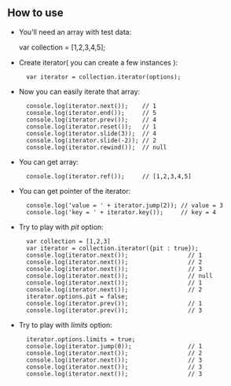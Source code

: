 How to use
----------
* You'll need an array with test data:

	var collection = [1,2,3,4,5];

* Create iterator( you can create a few instances ):

        var iterator = collection.iterator(options);

* Now you can easily iterate that array:

        console.log(iterator.next());    // 1
        console.log(iterator.end());     // 5
        console.log(iterator.prev());    // 4
        console.log(iterator.reset());   // 1
        console.log(iterator.slide(3));  // 4
        console.log(iterator.slide(-2)); // 2
        console.log(iterator.rewind());  // null

* You can get array:

        console.log(iterator.ref());     // [1,2,3,4,5]

* You can get pointer of the iterator:

        console.log('value = ' + iterator.jump(2)); // value = 3
        console.log('key = ' + iterator.key());     // key = 4

* Try to play with _pit_ option:

        var collection = [1,2,3]
        var iterator = collection.iterator({pit : true});
        console.log(iterator.next());                 // 1
        console.log(iterator.next());                 // 2
        console.log(iterator.next());                 // 3
        console.log(iterator.next());                 // null
        console.log(iterator.next());                 // 1
        console.log(iterator.next());                 // 2
        iterator.options.pit = false;
        console.log(iterator.prev());                 // 1
        console.log(iterator.prev());                 // 3

* Try to play with _limits_ option:

        iterator.options.limits = true;
        console.log(iterator.jump(0));                // 1
        console.log(iterator.next());                 // 2
        console.log(iterator.next());                 // 3
        console.log(iterator.next());                 // 3
        console.log(iterator.next());                 // 3
